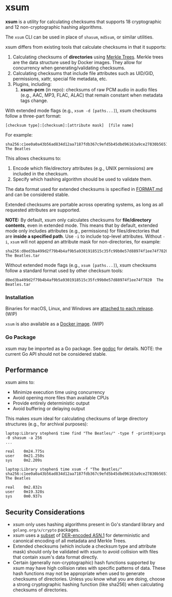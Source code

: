 # xsum

**xsum** is a utility for calculating checksums that supports 18 cryptographic and 12 non-cryptographic hashing algorithms.

The `xsum` CLI can be used in place of `shasum`, `md5sum`, or similar utilities.

xsum differs from existing tools that calculate checksums in that it supports:
1. Calculating checksums of **directories** using [Merkle Trees](https://en.wikipedia.org/wiki/Merkle_tree).
   Merkle trees are the data structure used by Docker images. They allow for concurrency when generating/validating checksums.
2. Calculating checksums that include file attributes such as UID/GID, permissions, xattr, special file metadata, etc.
3. Plugins, including:
   1. **xsum-pcm** (in repo): checksums of raw PCM audio in audio files (e.g., AAC, MP3, FLAC, ALAC) that remain constant when metadata tags change.

With extended mode flags (e.g., `xsum -d [paths...]`), xsum checksums follow a three-part format:
```
[checksum type]:[checksum]:[attribute mask]  [file name]
```
For example:
```
sha256:c1ee0a0a43b56ad834d12aa7187fdb367c9efd5b45dbd96163a9ce27830b5651:7777+ug  The Beatles
```
This allows checksums to:
1. Encode which file/directory attributes (e.g., UNIX permissions) are included in the checksum.
2. Specify which hashing algorithm should be used to validate them.

The data format used for extended checksums is specified in [FORMAT.md](FORMAT.md) and can be considered stable.

Extended checksums are portable across operating systems, as long as all requested attributes are supported.

**NOTE:** By default, xsum only calculates checksums for **file/directory contents**, even in extended mode. 
This means that by default, extended mode only includes attributes (e.g., permissions) for files/directories that are **inside a specified path**.
Use `-i` to include top-level attributes. Without `-i`, `xsum` will not append an attribute mask for non-directories, for example:
```
sha256:d0ed3ba499d2f79b4b4af9b5a9301918515c35fc99b0e57d88974f1ee74f7820  The Beatles.tar
```

Without extended mode flags (e.g., `xsum [paths...]`), xsum checksums follow a standard format used by other checksum tools:
```
d0ed3ba499d2f79b4b4af9b5a9301918515c35fc99b0e57d88974f1ee74f7820  The Beatles.tar
```

### Installation

Binaries for macOS, Linux, and Windows are [attached to each release](https://github.com/sclevine/xsum/releases). (WIP)

`xsum` is also available as a [Docker image](https://hub.docker.com/r/sclevine/xsum). (WIP)

### Go Package

xsum may be imported as a Go package.
See [godoc](https://pkg.go.dev/github.com/sclevine/xsum) for details.
NOTE: the current Go API should not be considered stable.

## Performance

xsum aims to:
- Minimize execution time using concurrency
- Avoid opening more files than available CPUs
- Provide entirely deterministic output
- Avoid buffering or delaying output

This makes xsum ideal for calculating checksums of large directory structures (e.g., for archival purposes):
```
laptop:Library stephen$ time find "The Beatles/" -type f -print0|xargs -0 shasum -a 256
...

real	0m24.775s
user	0m21.250s
sys	    0m2.209s
```
```
laptop:Library stephen$ time xsum -f "The Beatles/"
sha256:c1ee0a0a43b56ad834d12aa7187fdb367c9efd5b45dbd96163a9ce27830b5651:7777+ug  The Beatles

real	0m2.832s
user	0m19.328s
sys	    0m0.937s
```

## Security Considerations

- xsum only uses hashing algorithms present in Go's standard library and `golang.org/x/crypto` packages.
- xsum uses a [subset](https://luca.ntop.org/Teaching/Appunti/asn1.html) of [DER-encoded ASN.1](https://letsencrypt.org/docs/a-warm-welcome-to-asn1-and-der) for deterministic and canonical encoding of all metadata and Merkle Trees.
- Extended checksums (which include a checksum type and attribute mask) should only be validated with xsum to avoid collision with files that contain xsum's data format directly.
- Certain (generally non-cryptographic) hash functions supported by xsum may have high collision rates with specific patterns of data.
  These hash functions may not be appropriate when used to generate checksums of directories.
  Unless you know what you are doing, choose a strong cryptographic hashing function (like sha256) when calculating checksums of directories.
